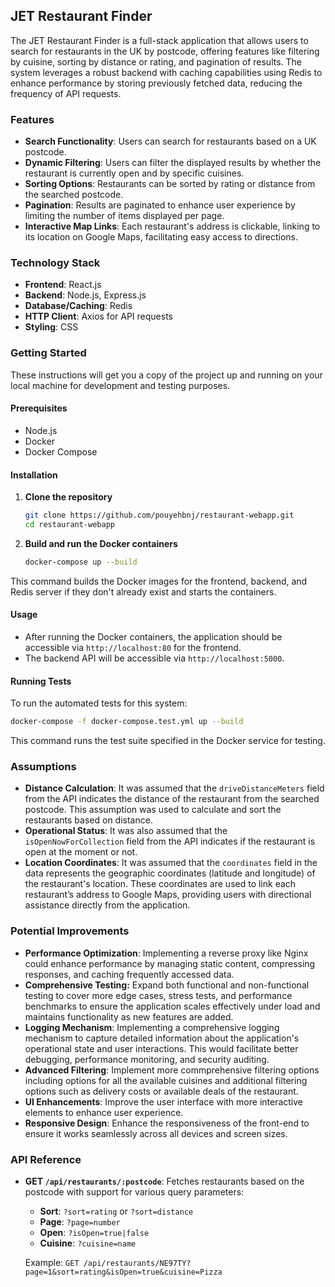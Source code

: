 ## JET Restaurant Finder

The JET Restaurant Finder is a full-stack application that allows users to search for restaurants in the UK by postcode, offering features like filtering by cuisine, sorting by distance or rating, and pagination of results. The system leverages a robust backend with caching capabilities using Redis to enhance performance by storing previously fetched data, reducing the frequency of API requests.

### Features

- **Search Functionality**: Users can search for restaurants based on a UK postcode.
- **Dynamic Filtering**: Users can filter the displayed results by whether the restaurant is currently open and by specific cuisines.
- **Sorting Options**: Restaurants can be sorted by rating or distance from the searched postcode.
- **Pagination**: Results are paginated to enhance user experience by limiting the number of items displayed per page.
- **Interactive Map Links**: Each restaurant's address is clickable, linking to its location on Google Maps, facilitating easy access to directions.


### Technology Stack

- **Frontend**: React.js
- **Backend**: Node.js, Express.js
- **Database/Caching**: Redis
- **HTTP Client**: Axios for API requests
- **Styling**: CSS

### Getting Started

These instructions will get you a copy of the project up and running on your local machine for development and testing purposes.

#### Prerequisites

- Node.js
- Docker
- Docker Compose

#### Installation

1. **Clone the repository**
   ```sh
   git clone https://github.com/pouyehbnj/restaurant-webapp.git
   cd restaurant-webapp
   ```

2. **Build and run the Docker containers**
   ```sh
   docker-compose up --build
   ```

This command builds the Docker images for the frontend, backend, and Redis server if they don't already exist and starts the containers.

#### Usage

- After running the Docker containers, the application should be accessible via `http://localhost:80` for the frontend.
- The backend API will be accessible via `http://localhost:5000`.

#### Running Tests

To run the automated tests for this system:

```sh
docker-compose -f docker-compose.test.yml up --build
```

This command runs the test suite specified in the Docker service for testing.

### Assumptions

- **Distance Calculation**: It was assumed that the `driveDistanceMeters` field from the API indicates the distance of the restaurant from the searched postcode. This assumption was used to calculate and sort the restaurants based on distance.
- **Operational Status**: It was also assumed that the `isOpenNowForCollection` field from the API indicates if the restaurant is open at the moment or not. 
- **Location Coordinates**: It was assumed that the `coordinates` field in the data represents the geographic coordinates (latitude and longitude) of the restaurant's location. These coordinates are used to link each restaurant’s address to Google Maps, providing users with directional assistance directly from the application.

### Potential Improvements

- **Performance Optimization**: Implementing a reverse proxy like Nginx could enhance performance by managing static content, compressing responses, and caching frequently accessed data.
- **Comprehensive Testing:** Expand both functional and non-functional testing to cover more edge cases, stress tests, and performance benchmarks to ensure the application scales effectively under load and maintains functionality as new features are added.
- **Logging Mechanism**: Implementing a comprehensive logging mechanism to capture detailed information about the application's operational state and user interactions. This would facilitate better debugging, performance monitoring, and security auditing.
- **Advanced Filtering**: Implement more commprehensive filtering options including options for all the available cuisines and additional filtering options such as delivery costs or available deals of the restaurant.
- **UI Enhancements**: Improve the user interface with more interactive elements to enhance user experience.
- **Responsive Design**: Enhance the responsiveness of the front-end to ensure it works seamlessly across all devices and screen sizes.

### API Reference

- **GET `/api/restaurants/:postcode`**: Fetches restaurants based on the postcode with support for various query parameters:
  - **Sort**: `?sort=rating` or `?sort=distance`
  - **Page**: `?page=number`
  - **Open**: `?isOpen=true|false`
  - **Cuisine**: `?cuisine=name`

  Example: `GET /api/restaurants/NE97TY?page=1&sort=rating&isOpen=true&cuisine=Pizza`

